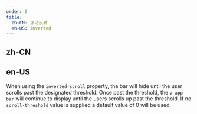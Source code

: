 ```yaml
---
order: 0
title:
  zh-CN: 滚动反转
  en-US: inverted 
---
```


## zh-CN



## en-US

When using the `inverted-scroll` property, the bar will hide until the user scrolls past the designated threshold. Once past the threshold, the `v-app-bar` will continue to display until the users scrolls up past the threshold. If no `scroll-threshold` value is supplied a default value of 0 will be used.